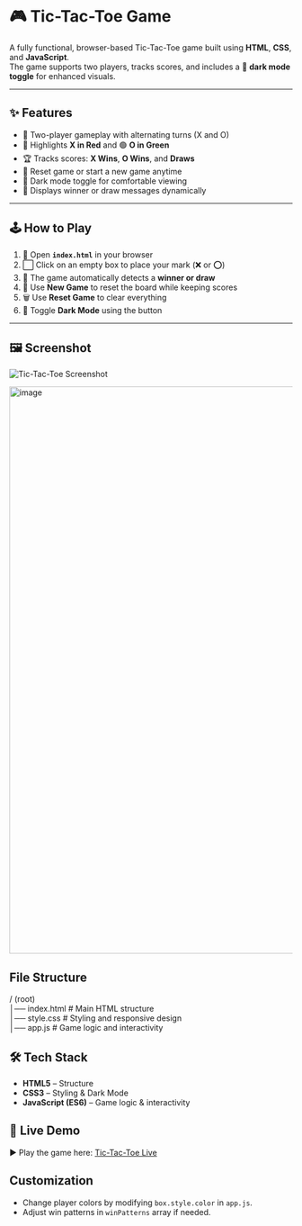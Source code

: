 # 🎮 Tic-Tac-Toe Game

A fully functional, browser-based Tic-Tac-Toe game built using **HTML**, **CSS**, and **JavaScript**.  
The game supports two players, tracks scores, and includes a 🌙 **dark mode toggle** for enhanced visuals.

---
## ✨ Features

- 👥 Two-player gameplay with alternating turns (X and O)  
- 🔴 Highlights **X in Red** and 🟢 **O in Green**  
- 🏆 Tracks scores: **X Wins**, **O Wins**, and **Draws**  
- 🔄 Reset game or start a new game anytime  
- 🌙 Dark mode toggle for comfortable viewing  
- 🎉 Displays winner or draw messages dynamically  

---

## 🕹️ How to Play

1. 📂 Open **`index.html`** in your browser  
2. ⬜ Click on an empty box to place your mark (❌ or ⭕)  
3. 🤖 The game automatically detects a **winner or draw**  
4. 🔄 Use **New Game** to reset the board while keeping scores  
5. 🗑️ Use **Reset Game** to clear everything  
6. 🌙 Toggle **Dark Mode** using the button  

---

## 🖼️ Screenshot

![Tic-Tac-Toe Screenshot](https://github.com/user-attachments/assets/ad891991-19ff-4b57-86c0-b3e954e1f298)

<img width="1919" height="1008" alt="image" src="https://github.com/user-attachments/assets/ad891991-19ff-4b57-86c0-b3e954e1f298" />


## File Structure

/ (root)  
│── index.html                # Main HTML structure  
│── style.css                 # Styling and responsive design  
│── app.js                    # Game logic and interactivity


## 🛠 Tech Stack
- **HTML5** – Structure  
- **CSS3** – Styling & Dark Mode  
- **JavaScript (ES6)** – Game logic & interactivity  

## 🚀 Live Demo

▶️  Play the game here: [Tic-Tac-Toe Live](https://chaitanyasivathmika19.github.io/Tic-Tac-Toe/)  

## Customization

- Change player colors by modifying `box.style.color` in `app.js`.  
- Adjust win patterns in `winPatterns` array if needed.  




